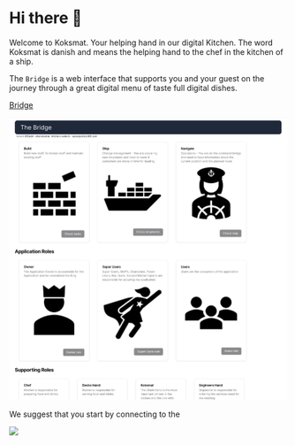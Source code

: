 # Hi there 👋

Welcome to Koksmat. Your helping hand in our digital Kitchen. The word
Koksmat is danish and means the helping hand to the chef in the kitchen
of a ship.

The `Bridge` is a web interface that supports you and your guest on the journey through a great digital menu of taste full digital dishes. 

[Bridge](http://localhost:3001) 

![](https://github.com/koksmat-com/.github/blob/main/profile/2023-11-22-07-23-32.png)


We suggest that you start by connecting to the 

![](https://github.com/koksmat-com/.github/blob/main/profile/2023-11-22-07-27-39.png)
